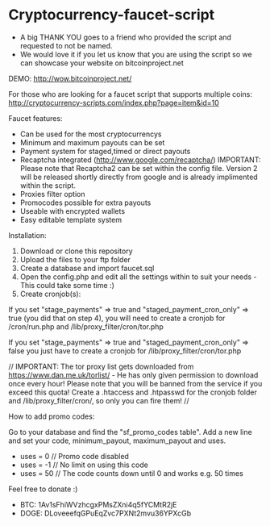 Cryptocurrency-faucet-script
============================
* A big THANK YOU goes to a friend who provided the script and requested to not be named.
* We would love it if you let us know that you are using the script so we can showcase your website on bitcoinproject.net

DEMO: http://wow.bitcoinproject.net/

For those who are looking for a faucet script that supports multiple coins:
http://cryptocurrency-scripts.com/index.php?page=item&id=10

Faucet features:

- Can be used for the most cryptocurrencys
- Minimum and maximum payouts can be set
- Payment system for staged,timed or direct payouts
- Recaptcha integrated (http://www.google.com/recaptcha/) IMPORTANT: Please note that Recaptcha2 can be set within the config file. Version 2 will be released shortly directly from google and is already implimented within the script.
- Proxies filter option
- Promocodes possible for extra payouts
- Useable with encrypted wallets
- Easy editable template system


Installation:

1. Download or clone this repository
2. Upload the files to your ftp folder
3. Create a database and import faucet.sql
4. Open the config.php and edit all the settings within to suit your needs - This could take some time :)
5. Create cronjob(s):

If you set "stage_payments" => true and "staged_payment_cron_only" => true (you did that on step 4), you will need to create a cronjob for /cron/run.php and /lib/proxy_filter/cron/tor.php

If you set "stage_payments" => true and "staged_payment_cron_only" => false you just have to create a cronjob for /lib/proxy_filter/cron/tor.php

// IMPORTANT: The tor proxy list gets downloaded from https://www.dan.me.uk/torlist/ - He has only given permission to download once every hour! Please note that you will be banned from the service if you exceed this quota! Create a .htaccess and .htpasswd for the cronjob folder and /lib/proxy_filter/cron/, so only you can fire them! //


How to add promo codes:

Go to your database and find the "sf_promo_codes table". Add a new line and set your code, minimum_payout, maximum_payout and uses.

- uses = 0 // Promo code disabled
- uses = -1 // No limit on using this code
- uses = 50 // The code counts down until 0 and works e.g. 50 times



Feel free to donate :)
- BTC: 1Av1sFhiWVzhcgxPMsZXni4q5fYCMtR2jE
- DOGE: DLoveeefqGPuEqZvc7PXNt2mvu36YPXcGb
